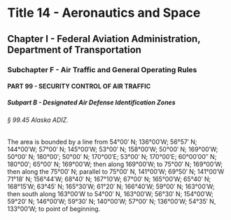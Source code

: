 
# Title 14 - Aeronautics and Space
## Chapter I - Federal Aviation Administration, Department of Transportation
### Subchapter F - Air Traffic and General Operating Rules
#### PART 99 - SECURITY CONTROL OF AIR TRAFFIC
##### Subpart B - Designated Air Defense Identification Zones
###### § 99.45 Alaska ADIZ.

The area is bounded by a line from 54&#xB0;00&#x2032; N; 136&#xB0;00&#x2032;W; 56&#xB0;57&#x2032; N; 144&#xB0;00&#x2032;W; 57&#xB0;00&#x2032; N; 145&#xB0;00&#x2032;W; 53&#xB0;00&#x2032; N; 158&#xB0;00&#x2032;W; 50&#xB0;00&#x2032; N; 169&#xB0;00&#x2032;W; 50&#xB0;00&#x2032; N; 180&#xB0;00&#x2032;; 50&#xB0;00&#x2032; N; 170&#xB0;00&#x2032;E; 53&#xB0;00&#x2032; N; 170&#xB0;00&#x2032;E; 60&#xB0;00&#x2032;00&#x2033; N; 180&#xB0;00&#x2032;; 65&#xB0;00&#x2032; N; 169&#xB0;00&#x2032;W; then along 169&#xB0;00&#x2032;W; to 75&#xB0;00&#x2032; N; 169&#xB0;00&#x2032;W; then along the 75&#xB0;00&#x2032; N; parallel to 75&#xB0;00&#x2032; N, 141&#xB0;00&#x2032;W; 69&#xB0;50&#x2032; N; 141&#xB0;00&#x2032;W 71&#xB0;18&#x2032; N; 156&#xB0;44&#x2032;W; 68&#xB0;40&#x2032; N; 167&#xB0;10&#x2032;W; 67&#xB0;00&#x2032; N; 165&#xB0;00&#x2032;W; 65&#xB0;40&#x2032; N; 168&#xB0;15&#x2032;W; 63&#xB0;45&#x2032; N; 165&#xB0;30&#x2032;W; 61&#xB0;20&#x2032; N; 166&#xB0;40&#x2032;W; 59&#xB0;00&#x2032; N; 163&#xB0;00&#x2032;W; then south along 163&#xB0;00&#x2032;W to 54&#xB0;00&#x2032; N, 163&#xB0;00&#x2032;W; 56&#xB0;30&#x2032; N; 154&#xB0;00&#x2032;W; 59&#xB0;20&#x2032; N; 146&#xB0;00&#x2032;W; 59&#xB0;30&#x2032; N; 140&#xB0;00&#x2032;W; 57&#xB0;00&#x2032; N; 136&#xB0;00&#x2032;W; 54&#xB0;35&#x2032; N, 133&#xB0;00&#x2032;W; to point of beginning.
